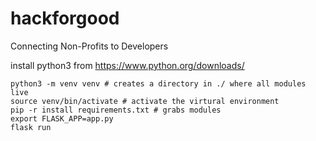 # hackforgood
Connecting Non-Profits to Developers

install python3 from https://www.python.org/downloads/
```
python3 -m venv venv # creates a directory in ./ where all modules live
source venv/bin/activate # activate the virtural environment
pip -r install requirements.txt # grabs modules
export FLASK_APP=app.py
flask run
```

